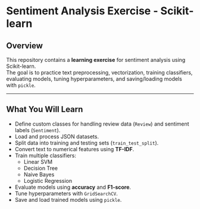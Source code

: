 # Sentiment Analysis Exercise - Scikit-learn

## Overview
This repository contains a **learning exercise** for sentiment analysis using Scikit-learn.  
The goal is to practice text preprocessing, vectorization, training classifiers, evaluating models, tuning hyperparameters, and saving/loading models with `pickle`.

---

## What You Will Learn
- Define custom classes for handling review data (`Review`) and sentiment labels (`Sentiment`).  
- Load and process JSON datasets.  
- Split data into training and testing sets (`train_test_split`).  
- Convert text to numerical features using **TF-IDF**.  
- Train multiple classifiers:
  - Linear SVM  
  - Decision Tree  
  - Naive Bayes  
  - Logistic Regression  
- Evaluate models using **accuracy** and **F1-score**.  
- Tune hyperparameters with `GridSearchCV`.  
- Save and load trained models using `pickle`.
